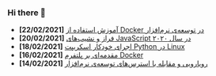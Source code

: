 ### Hi there 👋

<!-- posts -->
* **[22/02/2021]** [آموزش استفاده از Docker در توسعه‌ی نرم‌افزار](https://liara.ir/blog/%d8%a2%d9%85%d9%88%d8%b2%d8%b4-%d8%a7%d8%b3%d8%aa%d9%81%d8%a7%d8%af%d9%87-%d8%a7%d8%b2-docker-%d8%af%d8%b1-%d8%aa%d9%88%d8%b3%d8%b9%d9%87%e2%80%8c%db%8c-%d9%86%d8%b1%d9%85%e2%80%8c%d8%a7%d9%81%d8%b2/ "آموزش استفاده از Docker در توسعه‌ی نرم‌افزار")
* **[20/02/2021]** [فراز و نشیب‌های JavaScript در سال ۲۰۲۰](https://liara.ir/blog/%d9%81%d8%b1%d8%a7%d8%b2-%d9%88-%d9%86%d8%b4%db%8c%d8%a8%e2%80%8c%d9%87%d8%a7%db%8c-javascript-%d8%af%d8%b1-%d8%b3%d8%a7%d9%84-%db%b2%db%b0%db%b2%db%b0/ "فراز و نشیب‌های JavaScript در سال ۲۰۲۰")
* **[18/02/2021]** [اجرای خودکار اسکریپت Python در Linux](https://liara.ir/blog/%d8%a7%d8%ac%d8%b1%d8%a7%db%8c-%d8%ae%d9%88%d8%af%da%a9%d8%a7%d8%b1-%d8%a7%d8%b3%da%a9%d8%b1%db%8c%d9%be%d8%aa-python-%d8%af%d8%b1-linux/ "اجرای خودکار اسکریپت Python در Linux")
* **[16/02/2021]** [مقدمه‌ای بر پلتفرم Docker](https://liara.ir/blog/%d9%85%d9%82%d8%af%d9%85%d9%87%e2%80%8c%d8%a7%db%8c-%d8%a8%d8%b1-docker/ "مقدمه‌ای بر پلتفرم Docker")
* **[14/02/2021]** [رویارویی و مقابله با استرس‌های توسعه‌ی نرم‌افزار](https://liara.ir/blog/%d8%b1%d9%88%db%8c%d8%a7%d8%b1%d9%88%db%8c%db%8c-%d9%88-%d9%85%d9%82%d8%a7%d8%a8%d9%84%d9%87-%d8%a8%d8%a7-%d8%a7%d8%b3%d8%aa%d8%b1%d8%b3%e2%80%8c%d9%87%d8%a7%db%8c-%d8%aa%d9%88%d8%b3%d8%b9%d9%87/ "رویارویی و مقابله با استرس‌های توسعه‌ی نرم‌افزار")<!-- /posts -->
